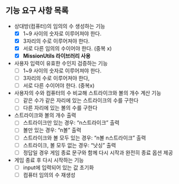 ## 기능 요구 사항 목록

- 상대방(컴퓨터)의 임의의 수 생성하는 기능
    - [x]  1~9 사이의 숫자로 이루어져야 한다.
    - [x]  3자리의 수로 이루어져야 한다.
    - [x]  서로 다른 임의의 수이어야 한다. (중복 x)
    - [x]  **MissionUtils 라이브러리 사용**
    
- 사용자 입력이 유효한 수인지 검증하는 기능
    - [ ]  1~9 사이의 숫자로 이루어져야 한다.
    - [ ]  3자리의 수로 이루어져야 한다,
    - [ ]  서로 다른 수이어야 한다. (중복x)
- 사용자의 수와 컴퓨터의 수 비교해 스트라이크와 볼의 개수 계산 기능
    - [ ]  같은 수가 같은 자리에 있는 스트라이크의 수를 구한다
    - [ ]  다른 자리에 있는 볼의 수를 구한다
    
- 스트라이크와 볼의 개수 출력
    - [ ]  스트라이크만 있는 경우: “n스트라이크” 출력
    - [ ]  볼만 있는 경우: “n볼” 출력
    - [ ]  스트라이크와 볼 모두 있는 경우: “n볼 n스트라이크” 출력
    - [ ]  스트라이크, 볼 모두 없는 경우: “낫싱” 출력
    - [ ]  정답일 경우 게임 종료 문구와 함께 다시 시작과 완전히 종료 옵션 제공
    
- 게임 종료 후 다시 시작하는 기능
    - [ ]  input에 입력되어 있는 값 초기화
    - [ ]  컴퓨터 임의의 수 재생성
